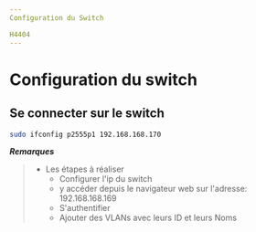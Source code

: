 ```yaml
---
Configuration du Switch

H4404
---
```


# Configuration du switch

## Se connecter sur le switch
```bash
sudo ifconfig p2555p1 192.168.168.170
```

__*Remarques*__
> * Les étapes à réaliser
>   * Configurer l'ip du switch
>   * y accéder depuis le navigateur web sur l'adresse: 192.168.168.169
>   * S'authentifier
>   * Ajouter des VLANs avec leurs ID et leurs Noms
